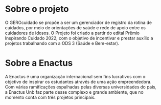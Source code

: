 # Sobre o projeto

O GEROcuidado se propõe a ser um gerenciador de registro da rotina de cuidados, por meio de orientações de saúde e rede de apoio entre os cuidadores de idosos. O Projeto foi criado a partir do edital Prêmio Inspirando Cuidado 2022, com o objetivo de incentivar e prestar auxílio a projetos trabalhando com a ODS 3 (Saúde e Bem-estar).

# Sobre a Enactus

A Enactus é uma organização internacional sem fins lucrativos com o objetivo de inspirar os estudantes através de uma ação empreendedora. Com várias ramificações espalhadas pelas diversas universidades do país, a Enactus Unb faz parte desse complexo e grande ambiente, que no momento conta com três projetos principais.

